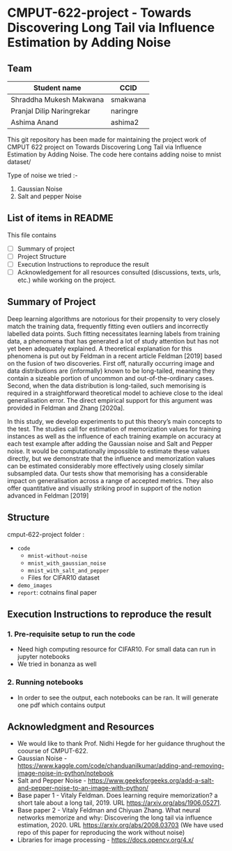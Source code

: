 # CMPUT-622-project - Towards Discovering Long Tail via Influence Estimation by Adding Noise

## Team
|Student name| CCID |
|------------|------|
|Shraddha Mukesh Makwana     |    smakwana  |
|Pranjal Dilip Naringrekar   |    naringre  |
|Ashima Anand                |    ashima2  |


This git repository has been made for maintaining the project work of CMPUT 622 project on Towards Discovering Long Tail via Influence
Estimation by Adding Noise. The code here contains adding noise to mnist dataset/

Type of noise we tried :-
1. Gaussian Noise
2. Salt and pepper Noise


## List of items in README
This file contains
- [ ] Summary of project
- [ ] Project Structure
- [ ] Execution Instructions to reproduce the result 
- [ ] Acknowledgement for all resources consulted (discussions, texts, urls, etc.) while working on the project. 

## Summary of Project
Deep learning algorithms are notorious for their propensity to very closely match the training data, frequently fitting even outliers and incorrectly labelled data points. Such fitting necessitates learning labels from training data, a phenomena that has generated a lot of study attention but has not yet been adequately explained. A theoretical explanation for this phenomena is put out by Feldman in a recent article Feldman [2019] based on the fusion of two discoveries. First off, naturally occurring image and data distributions are (informally) known to be long-tailed, meaning they contain a sizeable portion of uncommon and out-of-the-ordinary cases. Second, when the data distribution is long-tailed, such memorising is required in a straightforward theoretical model to achieve close to the ideal generalisation error. The direct empirical support for this argument was provided in Feldman and Zhang [2020a].

In this study, we develop experiments to put this theory’s main concepts to the test. The studies call for estimation of memorization values for training instances as well as the influence of each training example on accuracy at each test example after adding the Gaussian noise and Salt and Pepper noise. It would be computationally impossible to estimate these values directly, but we demonstrate that the influence and memorization values can be estimated considerably more effectively using closely similar subsampled data. Our tests show that memorising has a considerable impact on generalisation across a range of accepted metrics. They also offer quantitative and visually striking proof in support of the notion advanced in Feldman [2019]

## Structure
cmput-622-project folder :

- `code` 
    - `mnist-without-noise`
    - `mnist_with_gaussian_noise`
    - `mnist_with_salt_and_pepper`
    - Files for CIFAR10 dataset
- `demo_images`
- `report`: cotnains final paper

## Execution Instructions to reproduce the result

### 1. Pre-requisite setup to run the code
- Need high computing resource for CIFAR10. For small data can run in jupyter notebooks
- We tried in bonanza as well

### 2. Running notebooks
- In order to see the output, each notebooks can be ran. It will generate one pdf which contains output


## Acknowledgment and Resources
- We would like to thank Prof. Nidhi Hegde for her guidance thrughout the coourse of CMPUT-622.
- Gaussian Noise - https://www.kaggle.com/code/chanduanilkumar/adding-and-removing-image-noise-in-python/notebook
- Salt and Pepper Noise - https://www.geeksforgeeks.org/add-a-salt-and-pepper-noise-to-an-image-with-python/
- Base paper 1 - Vitaly Feldman. Does learning require memorization? a short tale about a long tail, 2019. URL https://arxiv.org/abs/1906.05271.
- Base paper 2 - Vitaly Feldman and Chiyuan Zhang. What neural networks memorize and why: Discovering the long tail via influence estimation, 2020. URL https://arxiv.org/abs/2008.03703 (We have used repo of this paper for reproducing the work without noise)
- Libraries for image processing - https://docs.opencv.org/4.x/



